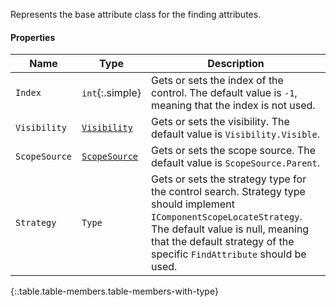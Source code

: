 Represents the base attribute class for the finding attributes.

#### Properties

Name | Type | Description
---- | ---- | -----------
`Index` | `int`{:.simple} | Gets or sets the index of the control. The default value is `-1`, meaning that the index is not used.
`Visibility` | [`Visibility`](#visibility) | Gets or sets the visibility. The default value is `Visibility.Visible`.
`ScopeSource` | [`ScopeSource`](#scopesource) | Gets or sets the scope source. The default value is `ScopeSource.Parent`.
`Strategy` | `Type` | Gets or sets the strategy type for the control search. Strategy type should implement `IComponentScopeLocateStrategy`. The default value is null, meaning that the default strategy of the specific `FindAttribute` should be used.
{:.table.table-members.table-members-with-type}